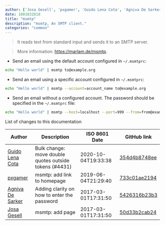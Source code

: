 ```yaml
---
author: ['Josa Gesell', 'pxgamer', 'Guido Lena Cota', 'Agniva De Sarker']
date: 1601832818
title: "msmtp"
description: "msmtp, An SMTP client."
categories: "common"
---
```

> It reads text from standard input and sends it to an SMTP server.

> More information: <https://marlam.de/msmtp>.

- Send an email using the default account configured in `~/.msmtprc`:

```bash
echo "Hello world" | msmtp to@example.org
```

- Send an email using a specific account configured in `~/.msmtprc`:

```bash
echo "Hello world" | msmtp --account=account_name to@example.org
```

- Send an email without a configured account. The password should be specified in the `~/.msmtprc` file:

```bash
echo "Hello world" | msmtp --host=localhost --port=999 --from=from@example.org to@example.org
```
List of changes to this documentation


Author | Description | ISO 8601 Date | GitHub link
------|-----|-----|-----
[Guido Lena Cota](mailto:guido.lenacota@kreuzwerker.de) | Bulk change: move double quotes outside tokens (#4431) | 2020-10-04T19:33:38 | [354d4b8748ee](https://github.com/tldr-pages/tldr/commit/354d4b8748ee58813dd6830ced7c3b11067255d7)
[pxgamer](mailto:owzie123@gmail.com) | msmtp: add link to homepage | 2019-06-04T21:29:40 | [733c01ae2194](https://github.com/tldr-pages/tldr/commit/733c01ae21944d915545fe4c6dd61b94c465abfe)
[Agniva De Sarker](mailto:agnivade@yahoo.co.in) | Adding clarity on how to enter the password | 2017-03-01T17:31:50 | [5426316b23b3](https://github.com/tldr-pages/tldr/commit/5426316b23b3602d76b3e3cd567a9d8862a31ef7)
[Josa Gesell](mailto:josa@gesell.me) | msmtp: add page | 2017-03-01T17:31:50 | [50d33b2cab24](https://github.com/tldr-pages/tldr/commit/50d33b2cab24b6b26db600d965c59f9c530581a1)

